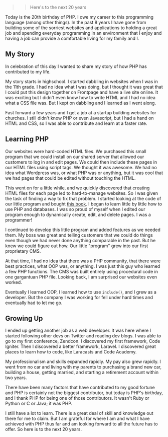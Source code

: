 >> Here's to the next 20 years

Today is the 20th birthday of PHP. I owe my career to this programming language (among other things). In the past 8 years I have gone from building some of the sorriest websites and applications to holding a great job and spending everyday programming in an environment that I enjoy and having a job can provide a comfortable living for my family and I.

## My Story

In celebration of this day I wanted to share my story of how PHP has contributed to my life.

My story starts in highschool. I started dabbling in websites when I was in the 11th grade. I had no idea what I was doing, but I thought it was great that I could put this design together on Frontpage and have a live site online. It was exciting but I didn't even know how to write HTML and I had no idea what a CSS file was. But I kept on dabbling and I learned as I went along.

Fast forward a few years and I get a job at a startup building websites for churches. I still didn't know PHP or even Javascript, but I had a hand on HTML and CSS, so I was able to contribute and learn at a faster rate.

## Learning PHP

Our websites were hard-coded HTML files. We purchased this small program that we could install on our shared server that allowed our customers to log in and edit pages. We could then include these pages in our HTML files using script tags. We thought it was awesome. We had no idea what Wordpress was, or what PHP was or anything, but it was cool that we had pages that could be edited without touching the HTML.

This went on for a little while, and we quickly discovered that creating HTML files for each page led to hard-to-manage websites. So I was given the task of finding a way to fix that problem. I started looking at the code of our little program and bought <a href="http://www.barnesandnoble.com/listing/2670108831035?r=1&kpid=2670108831035&cm_mmc=GooglePLA-_-Book_15To24-_-Q000000633-_-2670108831035" target="_blank">this book</a>. I began to learn little by little how to use PHP and databases. I was so proud of myself when I edited our program enough to dynamically create, edit, and delete pages. I was a programmer!

I continued to develop this little program and added features as we needed them. My boss was great and telling customers that we could do things even though we had never done anything comparable in the past. But he knew we could figure out how. Our little "program" grew into our first proprietary CMS.

At that time, I had no idea that there was a PHP community, that there were best practices, what OOP was, or anything. I was just this guy who learned a few PHP functions. The CMS was built entirely using procedural code in one gargantuan PHP file. Looking back, I am surprised our websites even worked.

Eventually I learned OOP, I learned how to use `include()`, and I grew as a developer. But the company I was working for fell under hard times and eventually had to let me go.

## Growing Up

I ended up getting another job as a web developer. It was here where I started following other devs on Twitter and reading dev blogs. I was able to go to my first conference, Zendcon. I discovered my first framework, Code Igniter. Then I discovered a better framework, Laravel. I discovered great places to learn how to code, like Laracasts and Code Academy.

My professionalism and skills expanded rapidly. My pay also grew rapidly. I went from no car and living with my parents to purchasing a brand new car, building a house, getting married, and starting a retirement account within two years.

There have been many factors that have contributed to my good fortune and PHP is certainly not the biggest contributor, but today is PHP's birthday, and I thank PHP for being one of those contributors. It wasn't Ruby or Python or C or Java; it was PHP.

I still have a lot to learn. There is a great deal of skill and knowledge out there for me to claim. But I am grateful for where I am and what I have achieved with PHP thus far and am looking forward to all the future has to offer. So here is to the next 20 years.
